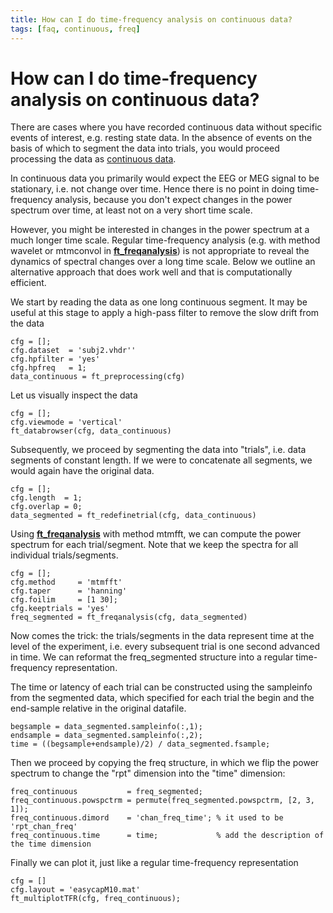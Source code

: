 ```yaml
---
title: How can I do time-frequency analysis on continuous data?
tags: [faq, continuous, freq]
---
```


#  How can I do time-frequency analysis on continuous data?

There are cases where you have recorded continuous data without specific events of interest, e.g. resting state data. In the absence of events on the basis of which to segment the data into trials, you would proceed processing the data as [continuous data](/tutorial/continuous). 

In continuous data you primarily would expect the EEG or MEG signal to be stationary, i.e. not change over time. Hence there is no point in doing time-frequency analysis, because you don't expect changes in the power spectrum over time, at least not on a very short time scale.

However, you might be interested in changes in the power spectrum at a much longer time scale. Regular time-frequency analysis (e.g. with method wavelet or mtmconvol in **[ft_freqanalysis](/reference/ft_freqanalysis)**) is not appropriate to reveal the dynamics of spectral changes over a long time scale. Below we outline an alternative approach that does work well and that is computationally efficient.

We start by reading the data as one long continuous segment. It may be useful at this stage to apply a high-pass filter to remove the slow drift from the data

    cfg = [];
    cfg.dataset  = 'subj2.vhdr''
    cfg.hpfilter = 'yes'
    cfg.hpfreq   = 1;
    data_continuous = ft_preprocessing(cfg)

Let us visually inspect the data 

    cfg = [];
    cfg.viewmode = 'vertical'
    ft_databrowser(cfg, data_continuous)

Subsequently, we proceed by segmenting the data into "trials", i.e. data segments of constant length. If we were to concatenate all segments, we would again have the original data.

    cfg = [];
    cfg.length  = 1;
    cfg.overlap = 0;
    data_segmented = ft_redefinetrial(cfg, data_continuous)

Using **[ft_freqanalysis](/reference/ft_freqanalysis)** with method mtmfft, we can compute the power spectrum for each trial/segment. Note that we keep the spectra for all individual trials/segments.

    cfg = [];
    cfg.method     = 'mtmfft'
    cfg.taper      = 'hanning'
    cfg.foilim     = [1 30];
    cfg.keeptrials = 'yes'
    freq_segmented = ft_freqanalysis(cfg, data_segmented)

Now comes the trick: the trials/segments in the data represent time at the level of the experiment, i.e. every subsequent trial is one second advanced in time. We can reformat the freq_segmented structure into a regular time-frequency representation.

The time or latency of each trial can be constructed using the sampleinfo from the segmented data, which specified for each trial the begin and the end-sample relative in the original datafile.  

    begsample = data_segmented.sampleinfo(:,1);
    endsample = data_segmented.sampleinfo(:,2);
    time = ((begsample+endsample)/2) / data_segmented.fsample;

Then we proceed by copying the freq structure, in which we flip the power spectrum to change the "rpt" dimension into the "time" dimension: 

    freq_continuous           = freq_segmented; 
    freq_continuous.powspctrm = permute(freq_segmented.powspctrm, [2, 3, 1]);
    freq_continuous.dimord    = 'chan_freq_time'; % it used to be 'rpt_chan_freq'
    freq_continuous.time      = time;             % add the description of the time dimension

Finally we can plot it, just like a regular time-frequency representation

    cfg = []
    cfg.layout = 'easycapM10.mat'
    ft_multiplotTFR(cfg, freq_continuous);


